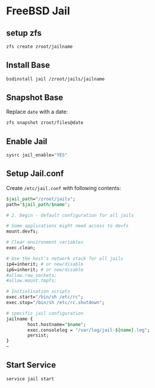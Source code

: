 # FreeBSD Jail
## setup zfs
```tcsh
zfs create zroot/jailname
```
## Install Base
```tcsh
bsdinstall jail /zroot/jails/jailname
```
## Snapshot Base
Replace `date` with a date:
```tcsh
zfs snapshot zroot/files@date
```
## Enable Jail
```tcsh
sysrc jail_enable="YES"
```
## Setup Jail.conf
Create `/etc/jail.conf` with following contents:
```tcsh
$jail_path="/zroot/jails";
path="$jail_path/$name";

# 2. begin - default configuration for all jails

# Some applications might need access to devfs
mount.devfs;

# Clear environment variables
exec.clean;

# Use the host's network stack for all jails
ip4=inherit; # or new/disable
ip6=inherit; # or new/disable
#allow.raw_sockets;
#allow.mount.tmpfs;

# Initialisation scripts
exec.start="/bin/sh /etc/rc";
exec.stop="/bin/sh /etc/rc.shutdown";

# specific jail configuration
jailname {
        host.hostname="$name";
        exec.consolelog = "/var/log/jail-${name}.log";
        persist;
}
~  
```
## Start Service
```tcsh
service jail start
```
